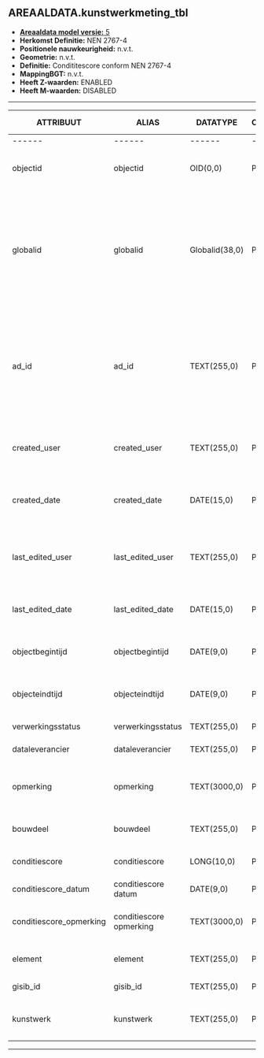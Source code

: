 ﻿## AREAALDATA.kunstwerkmeting_tbl

* [__Areaaldata model versie:__ 5](https://provincienh.github.io/Leveren_Geoinformatie/dev/)
* __Herkomst Definitie:__ NEN 2767-4
* __Positionele nauwkeurigheid:__ n.v.t.
* __Geometrie:__ n.v.t.
* __Definitie:__ Condititescore conform NEN 2767-4
* __MappingBGT:__ n.v.t.
* __Heeft Z-waarden:__ ENABLED
* __Heeft M-waarden:__ DISABLED

***

|__ATTRIBUUT__|__ALIAS__|__DATATYPE__|__Oorsprong__|__Superklasse__|__Attribuuttype__|__Enumeratie/Referentie__|__Verwijzende sleutel__|__Standaard waarde__|__Definitie__|
|------|------|------|------|------|------|------|------|------|------|
|------                                    |------                                        |------                                 |-----    |
|objectid|objectid|OID(0,0)|PNH|AREAALDATA|Waarde wordt automatisch bepaald|||Default: None|Intern ArcGIS Identificatienummer, aangemaakt door ArcGIS.|
|globalid|globalid|Globalid(38,0)|PNH|AREAALDATA|Waarde wordt automatisch bepaald|||Default: None|Elk object heeft een unieke GlobalID (Global Unique Identifier). Dit is een systeemveld van de ArcGIS software welke noodzakelijk is om een aantal functionaliteiten binnen deze software te kunnen gebruiken.|
|ad_id|ad_id|TEXT(255,0)|PNH|AREAALDATA|GUID|||Default: None|Uniek identificatienummer voor het object dat onveranderlijk is zolang het object bestaat in Areaaldata: in format 'AD.[GUID]'. Dit moet worden ingevuld door de aannemer.|
|created_user|created_user|TEXT(255,0)|PNH|AREAALDATA|Waarde wordt automatisch bepaald|||Default: None|Naam van gebruiker die de rij heeft aangemaakt, gegenereerd door ArcGIS.|
|created_date|created_date|DATE(15,0)|PNH|AREAALDATA|Waarde wordt automatisch bepaald|||Default: None|Datum waarop de rij aan de database is toegevoegd, gegenereerd door ArcGIS.|
|last_edited_user|last_edited_user|TEXT(255,0)|PNH|AREAALDATA|Waarde wordt automatisch bepaald|||Default: None|Naam van gebruiker die de laatste mutatie heeft doorgevoerd, gegenereerd door ArcGIS.|
|last_edited_date|last_edited_date|DATE(15,0)|PNH|AREAALDATA|Waarde wordt automatisch bepaald|||Default: None|Datum van de laatste mutatie, gegenereerd door ArcGIS.|
|objectbegintijd|objectbegintijd|DATE(9,0)|PNH|AREAALDATA|Vrij invoerveld|||Default: None|Datum waarop het object bij de bronhouder is ontstaan.|
|objecteindtijd|objecteindtijd|DATE(9,0)|PNH|AREAALDATA|Vrij invoerveld|||Default: None|Datum waarop het object bij de bronhouder niet meer geldig is.|
|verwerkingsstatus|verwerkingsstatus|TEXT(255,0)|PNH|AREAALDATA|Enumeratie|keuzelijst [Verwerkingsstatus](../domeinen/Verwerkingsstatus.html)||Default: None|Status van de gegevens.|
|dataleverancier|dataleverancier|TEXT(255,0)|PNH|AREAALDATA|Vrij invoerveld|||Default: None|Leverancier van de data.|
|opmerking|opmerking|TEXT(3000,0)|PNH|AREAALDATA|Vrij invoerveld|||Default: None|Algemene opmerking voor het object, zoals een omschrijving of toelichting.|
|bouwdeel|bouwdeel|TEXT(255,0)|PNH|Areaaldata|Vrij invoerveld|||Default: None|Indicatieve foreign key van een object op bouwdeel niveau|
|conditiescore|conditiescore|LONG(10,0)|PNH|Areaaldata|Vrij invoerveld|||Default: None|Conditiescore conform NEN 2767-4|
|conditiescore_datum|conditiescore datum|DATE(9,0)|PNH|Areaaldata|Vrij invoerveld|||Default: None|Datum opname Conditiescore.|
|conditiescore_opmerking|conditiescore opmerking|TEXT(3000,0)|PNH|Areaaldata|Vrij invoerveld|||Default: None|Opmerking bij conditiescore conform NEN 2767-4|
|element|element|TEXT(255,0)|PNH|Areaaldata|Vrij invoerveld|||Default: None|Indicatieve foreign key van een object op element niveau|
|gisib_id|gisib_id|TEXT(255,0)|PNH|Areaaldata|Vrij invoerveld|||Default: None|Wordt aangemaakt in GISIB|
|kunstwerk|kunstwerk|TEXT(255,0)|PNH|Areaaldata|Vrij invoerveld|||Default: None|Indicatieve foreign key van een object op kunstwerk niveau|

***
